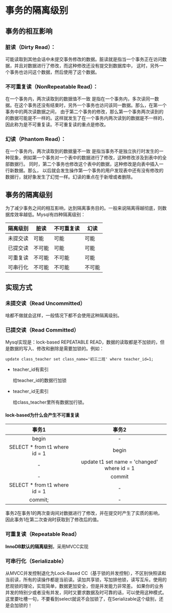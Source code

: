 # 事务的隔离级别
## 事务的相互影响
### 脏读（Dirty Read）：
可能读取到其他会话中未提交事务修改的数据。脏读就是指当一个事务正在访问数据，并且对数据进行了修改，而这种修改还没有提交到数据库中，
这时，另外一个事务也访问这个数据，然后使用了这个数据。
### 不可重复读（NonRepeatable Read）：
在一个事务内，两次读取到的数据值不一致
是指在一个事务内，多次读同一数据。在这个事务还没有结束时，另外一个事务也访问该同一数据。那么，在第一个事务中的两次读数据之间，
由于第二个事务的修改，那么第一个事务两次读到的的数据可能是不一样的。这样就发生了在一个事务内两次读到的数据是不一样的，
因此称为是不可重复读。不可重复读的重点是修改。
### 幻读（Phantom Read）：
在一个事务内，两次读取到的数据量不一致
是指当事务不是独立执行时发生的一种现象，例如第一个事务对一个表中的数据进行了修改，这种修改涉及到表中的全部数据行。 
同时，第二个事务也修改这个表中的数据，这种修改是向表中插入一行新数据。那么，
以后就会发生操作第一个事务的用户发现表中还有没有修改的数据行，就好象发生了幻觉一样。幻读的重点在于新增或者删除。

## 事务的隔离级别
为了减少事务之间的相互影响，达到隔离事务目的。一般来说隔离得越彻底，则数据库效率越低。Mysql有四种隔离级别：

| 隔离级别 | 脏读 | 不可重复读 | 幻读 |
| ---- | ---- | ---- | ---- |
| 未提交读 | 可能 | 可能 | 可能 |
| 已提交读 | 不可能 | 可能 | 可能 |
| 可重复读 | 不可能 | 不可能 | 可能 |
| 可串行化 | 不可能 | 不可能 | 不可能 |

## 实现方式
### 未提交读（Read Uncommitted）
啥都不做就会这样，一般情况下都不会使用这种隔离级别。

### 已提交读（Read Committed）
Mysql实现是：lock-based REPEATABLE READ，数据的读取都是不加锁的，但是数据的写入、修改和删除是需要加锁的。例如：
```
update class_teacher set class_name='初三二班' where teacher_id=1;
```

- teacher_id有索引

    给teacher_id的数据行加锁
- teacher_id无索引

    给class_teacher里所有数据加行锁。
#### lock-based为什么会产生不可重复读
| 事务1 | 事务2 |
| :----: | :----: |
| begin | - |
| SELECT * from t1 where id = 1 | begin |
| - | update t1 set name = 'changed' where id = 1 |
| - | commit |
| SELECT * from t1 where id = 1 | - |
| commit; | - |

事务2在事务1的两次查询间对数据进行了修改，并在提交时产生了实质的影响，因此事务1在第二次查询时获取到了修改后的值。

### 可重复读（Repeatable Read）
**InnoDB默认的隔离级别**，采用MVCC实现

### 可串行化（Serializable）
从MVCC并发控制退化为Lock-Based CC（基于锁的并发控制），不区别快照读和当前读，所有的读操作都是当前读。读加共享锁，写加排他锁，读写互斥。使用的悲观锁的理论，实现简单，数据更加安全，但是并发能力非常差。
如果你的业务并发的特别少或者没有并发，同时又要求数据及时可靠的话，可以使用这种模式。
这里要吐槽一句，不要看到select就说不会加锁了，在Serializable这个级别，还是会加锁的！